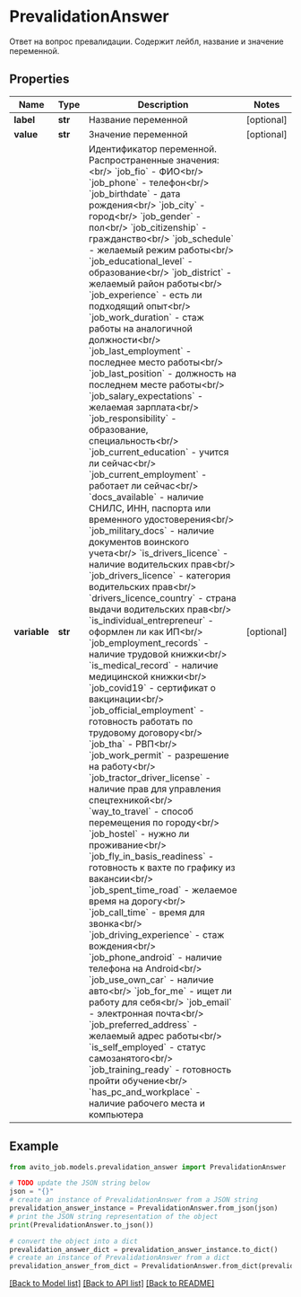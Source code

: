 # PrevalidationAnswer

Ответ на вопрос превалидации. Содержит лейбл, название и значение переменной.

## Properties

Name | Type | Description | Notes
------------ | ------------- | ------------- | -------------
**label** | **str** | Название переменной | [optional] 
**value** | **str** | Значение переменной | [optional] 
**variable** | **str** | Идентификатор переменной. Распространенные значения:&lt;br/&gt; &#x60;job_fio&#x60; - ФИО&lt;br/&gt; &#x60;job_phone&#x60; - телефон&lt;br/&gt; &#x60;job_birthdate&#x60; - дата рождения&lt;br/&gt; &#x60;job_city&#x60; - город&lt;br/&gt; &#x60;job_gender&#x60; - пол&lt;br/&gt; &#x60;job_citizenship&#x60; - гражданство&lt;br/&gt; &#x60;job_schedule&#x60; - желаемый режим работы&lt;br/&gt; &#x60;job_educational_level&#x60; - образование&lt;br/&gt; &#x60;job_district&#x60; - желаемый район работы&lt;br/&gt; &#x60;job_experience&#x60; - есть ли подходящий опыт&lt;br/&gt; &#x60;job_work_duration&#x60; - стаж работы на аналогичной должности&lt;br/&gt; &#x60;job_last_employment&#x60; - последнее место работы&lt;br/&gt; &#x60;job_last_position&#x60; - должность на последнем месте работы&lt;br/&gt; &#x60;job_salary_expectations&#x60; - желаемая зарплата&lt;br/&gt; &#x60;job_responsibility&#x60; - образование, специальность&lt;br/&gt; &#x60;job_current_education&#x60; - учится ли сейчас&lt;br/&gt; &#x60;job_current_employment&#x60; - работает ли сейчас&lt;br/&gt; &#x60;docs_available&#x60; - наличие СНИЛС, ИНН, паспорта или временного удостоверения&lt;br/&gt; &#x60;job_military_docs&#x60; - наличие документов воинского учета&lt;br/&gt; &#x60;is_drivers_licence&#x60; - наличие водительских прав&lt;br/&gt; &#x60;job_drivers_licence&#x60; - категория водительских прав&lt;br/&gt; &#x60;drivers_licence_country&#x60; - страна выдачи водительских прав&lt;br/&gt; &#x60;is_individual_entrepreneur&#x60; - оформлен ли как ИП&lt;br/&gt; &#x60;job_employment_records&#x60; - наличие трудовой книжки&lt;br/&gt; &#x60;is_medical_record&#x60; - наличие медицинской книжки&lt;br/&gt; &#x60;job_covid19&#x60; - сертификат о вакцинации&lt;br/&gt; &#x60;job_official_employment&#x60; - готовность работать по трудовому договору&lt;br/&gt; &#x60;job_tha&#x60; - РВП&lt;br/&gt; &#x60;job_work_permit&#x60; - разрешение на работу&lt;br/&gt; &#x60;job_tractor_driver_license&#x60; - наличие прав для управления спецтехникой&lt;br/&gt; &#x60;way_to_travel&#x60; - способ перемещения по городу&lt;br/&gt; &#x60;job_hostel&#x60; - нужно ли проживание&lt;br/&gt; &#x60;job_fly_in_basis_readiness&#x60; - готовность к вахте по графику из вакансии&lt;br/&gt; &#x60;job_spent_time_road&#x60; - желаемое время на дорогу&lt;br/&gt; &#x60;job_call_time&#x60; - время для звонка&lt;br/&gt; &#x60;job_driving_experience&#x60; - стаж вождения&lt;br/&gt; &#x60;job_phone_android&#x60; - наличие телефона на Android&lt;br/&gt; &#x60;job_use_own_car&#x60; - наличие авто&lt;br/&gt; &#x60;job_for_me&#x60; - ищет ли работу для себя&lt;br/&gt; &#x60;job_email&#x60; - электронная почта&lt;br/&gt; &#x60;job_preferred_address&#x60; - желаемый адрес работы&lt;br/&gt; &#x60;is_self_employed&#x60; - статус самозанятого&lt;br/&gt; &#x60;job_training_ready&#x60; - готовность пройти обучение&lt;br/&gt; &#x60;has_pc_and_workplace&#x60; - наличие рабочего места и компьютера | [optional] 

## Example

```python
from avito_job.models.prevalidation_answer import PrevalidationAnswer

# TODO update the JSON string below
json = "{}"
# create an instance of PrevalidationAnswer from a JSON string
prevalidation_answer_instance = PrevalidationAnswer.from_json(json)
# print the JSON string representation of the object
print(PrevalidationAnswer.to_json())

# convert the object into a dict
prevalidation_answer_dict = prevalidation_answer_instance.to_dict()
# create an instance of PrevalidationAnswer from a dict
prevalidation_answer_from_dict = PrevalidationAnswer.from_dict(prevalidation_answer_dict)
```
[[Back to Model list]](../README.md#documentation-for-models) [[Back to API list]](../README.md#documentation-for-api-endpoints) [[Back to README]](../README.md)


